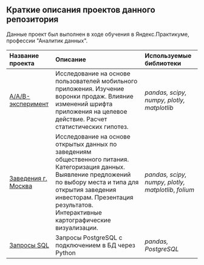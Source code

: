 ## Краткие описания проектов данного репозитория

Данные проект был выполнен в ходе обучения в Яндекс.Практикуме, профессии "Аналитик данных".

| Название проекта | Описание | Используемые библиотеки | 
| :---------------------- | :---------------------- | :---------------------- |
| [A/A/B-эксперимент](aab_testing) | Исследование на основе пользователей мобильного приложения. Изучение воронки продаж. Влияние изменений шрифта приложения на целевое действие. Расчет статистических гипотез.| *pandas,* *scipy,* *numpy,* *plotly,* *matplotlib*|
| [Заведения г. Москва](msc_folium) | Исследование на основе открытых данных по заведениям общественного питания. Категоризация данных. Выявление предложений по выбору места и типа для открытия заведения инвесторам. Презентация результатов. Интерактивные картографические визуализации. |  *pandas,* *scipy,* *numpy,* *plotly,* *matplotlib*, *folium* |
| [Запросы SQL](SQLfinal) | Запросы PostgreSQL с подключением в БД через Python |*pandas,* *PostgreSQL* |
